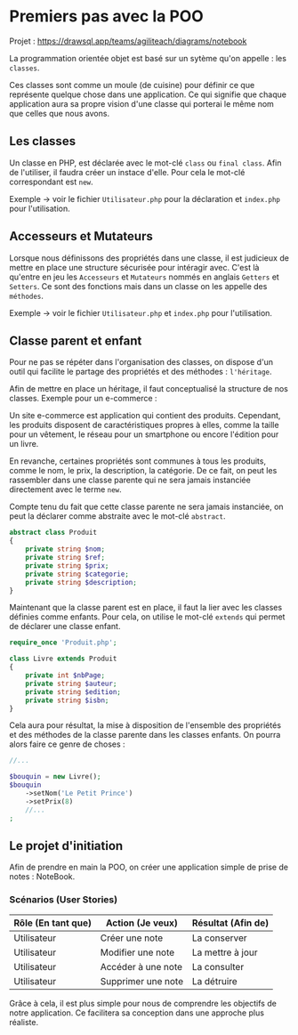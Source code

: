 # Premiers pas avec la POO

Projet : https://drawsql.app/teams/agiliteach/diagrams/notebook

La programmation orientée objet est basé sur un sytème qu'on appelle : les `classes`.

Ces classes sont comme un moule (de cuisine) pour définir ce que représente quelque chose dans une application. Ce qui signifie que chaque application aura sa propre vision d'une classe qui porterai le même nom que celles que nous avons.

## Les classes

Un classe en PHP, est déclarée avec le mot-clé `class` ou `final class`.
Afin de l'utiliser, il faudra créer un instace d'elle. Pour cela le mot-clé correspondant est `new`.

Exemple -> voir le fichier `Utilisateur.php` pour la déclaration et `index.php` pour l'utilisation.

## Accesseurs et Mutateurs

Lorsque nous définissons des propriétés dans une classe, il est judicieux de mettre en place une structure sécurisée pour intéragir avec. C'est là qu'entre en jeu les `Accesseurs` et `Mutateurs` nommés en anglais `Getters` et `Setters`. Ce sont des fonctions mais dans un classe on les appelle des `méthodes`.

Exemple -> voir le fichier `Utilisateur.php` et `index.php` pour l'utilisation.

## Classe parent et enfant

Pour ne pas se répéter dans l'organisation des classes, on dispose d'un outil qui facilite le partage des propriétés et des méthodes : `l'héritage`.

Afin de mettre en place un héritage, il faut conceptualisé la structure de nos classes. Exemple pour un e-commerce :

Un site e-commerce est application qui contient des produits. Cependant, les produits disposent de caractéristiques propres à elles, comme la taille pour un vêtement, le réseau pour un smartphone ou encore l'édition pour un livre.

En revanche, certaines propriétés sont communes à tous les produits, comme le nom, le prix, la description, la catégorie. De ce fait, on peut les rassembler dans une classe parente qui ne sera jamais instanciée directement avec le terme `new`.

Compte tenu du fait que cette classe parente ne sera jamais instanciée, on peut la déclarer comme abstraite avec le mot-clé `abstract`.

```php
abstract class Produit
{
    private string $nom;
    private string $ref;
    private string $prix;
    private string $categorie;
    private string $description;
}
```

Maintenant que la classe parent est en place, il faut la lier avec les classes définies comme enfants. Pour cela, on utilise le mot-clé `extends` qui permet de déclarer une classe enfant.

```php
require_once 'Produit.php';

class Livre extends Produit
{
    private int $nbPage;
    private string $auteur;
    private string $edition;
    private string $isbn;
}
```

Cela aura pour résultat, la mise à disposition de l'ensemble des propriétés et des méthodes de la classe parente dans les classes enfants. On pourra alors faire ce genre de choses :

```php
//...

$bouquin = new Livre();
$bouquin
    ->setNom('Le Petit Prince')
    ->setPrix(8)
    //...
;
```

## Le projet d'initiation

Afin de prendre en main la POO, on créer une application simple de prise de notes : NoteBook.

### Scénarios (User Stories)

| Rôle (En tant que) | Action (Je veux)   | Résultat (Afin de) |
| ---                | ---                | ---                |
| Utilisateur        | Créer une note     | La conserver       |
| Utilisateur        | Modifier une note  | La mettre à jour   |
| Utilisateur        | Accéder à une note | La consulter       |
| Utilisateur        | Supprimer une note | La détruire        |

Grâce à cela, il est plus simple pour nous de comprendre les objectifs de notre application. Ce facilitera sa conception dans une approche plus réaliste.